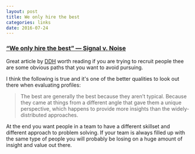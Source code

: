 ```yaml
---
layout: post
title: We only hire the best
categories: links
date: 2016-07-24
---
```


### [“We only hire the best” — Signal v. Noise](https://m.signalvnoise.com/we-only-hire-the-best-c711c330fc2e#.mn0n5ya7n)

Great article by [DDH](https://twitter.com/dhh) worth reading if you are trying to recruit people thee are some obvious paths that you want to avoid pursuing.

I think the following is true and it's one of the better qualities to look out there when evaluating profiles:

> The best are generally the best because they aren’t typical. Because they came at things from a different angle that gave them a unique perspective, which happens to provide more insights than the widely-distributed approaches.

At the end you want people in a team to have a different skillset and different approach to problem solving. If your team is always filled up with the same type of people you will probably be losing on a huge amount of insight and value out there.